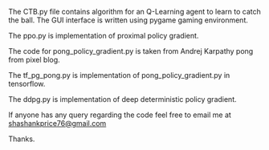 The CTB.py file contains algorithm for an Q-Learning agent to learn to catch the ball.
The GUI interface is written using pygame gaming environment.

The ppo.py is implementation of proximal policy gradient.

The code for pong_policy_gradient.py is taken from Andrej Karpathy pong from pixel blog.

The tf_pg_pong.py is implementation of pong_policy_gradient.py in tensorflow.

The ddpg.py is implementation of deep deterministic policy gradient.

If anyone has any query regarding the code feel free to email me at shashankprice76@gmail.com

Thanks.
